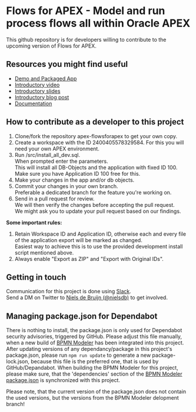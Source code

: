 # Flows for APEX - Model and run process flows all within Oracle APEX

This github repository is for developers willing to contribute to the upcoming version of Flows for APEX.

## Resources you might find useful

- [Demo and Packaged App](https://apex.mt-ag.com/flowsforapex)
- [Introductory video](https://www.youtube.com/watch?v=lMDMVXPy0Jk&list=PL3S33P01ea06WdgNtuFvGd-f8PvP54-g0)
- [Introductory slides](https://knowledgebase.mt-ag.com/q/flowsforapex)
- [Introductory blog post](https://nielsdebr.blogspot.com/2020/06/flows-for-apex.html)
- [Documentation](https://mt-ag.github.io/apex-flowsforapex/)

## How to contribute as a developer to this project

1. Clone/fork the repository apex-flowsforapex to get your own copy.
2. Create a workspace with the ID 2400405578329584.
   For this you will need your own APEX environment.
3. Run /src/install_all_dev.sql.  
   When prompted enter the parameters.  
   This will install all DB-Objects and the application with fixed ID 100.  
   Make sure you have Application ID 100 free for this.
4. Make your changes in the app and/or db objects.
5. Commit your changes in your own branch.  
   Preferable a dedicated branch for the feature you're working on.
6. Send in a pull request for review.  
   We will then verify the changes before accepting the pull request.  
   We might ask you to update your pull request based on our findings.

**Some important rules:**

1. Retain Workspace ID and Application ID, otherwise each and every file of the application export will be marked as changed.  
   Easiest way to achieve this is to use the provided development install script mentioned above.
2. Always enable "Export as ZIP" and "Export with Original IDs".

## Getting in touch

Communication for this project is done using [Slack](http://flowsforapex.slack.com).  
Send a DM on Twitter to [Niels de Bruijn (@nielsdb)](https://twitter.com/nielsdb?s=20) to get involved.

## Managing package.json for Dependabot

There is nothing to install, the package.json is only used for Dependabot security advisories, triggered by GitHub. 
Please adjust this file manually, when a new build of  [BPMN Modeler](https://github.com/mt-ag/bpmn-modeler) has been
integrated into this project. After updating versions of any dependancy/package in this project's package.json, please run ```npm run update``` to generate 
a new package-lock.json, because this file is the preferred one, that is used by GitHub/Depandabot. 
When building the BPMN Modeler for this project, please make sure, that the 'dependencies' section of the [BPMN Modeler package.json](https://github.com/mt-ag/bpmn-modeler/blob/development/package-lock.json) is synchronized with this project.

Please note, that the current version of the package.json does not contain the used versions, but the versions from the BPMN Modeler delopment branch!
